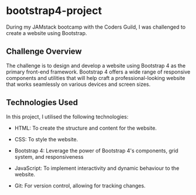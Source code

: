 # bootstrap4-project

During my JAMstack bootcamp with the Coders Guild, I was challenged to create a website using Bootstrap.  

## Challenge Overview
The challenge is to design and develop a website using Bootstrap 4 as the primary front-end framework. Bootstrap 4 offers a wide range of responsive components and utilities that will help craft a professional-looking website that works seamlessly on various devices and screen sizes.

## Technologies Used
In this project, I utilised the following technologies:

- HTML: To create the structure and content for the website.

- CSS: To style the website.

- Bootstrap 4: Leverage the power of Bootstrap 4's components, grid system, and responsiveness

- JavaScript: To implement interactivity and dynamic behaviour to the website.

- Git: For version control, allowing for tracking changes.

